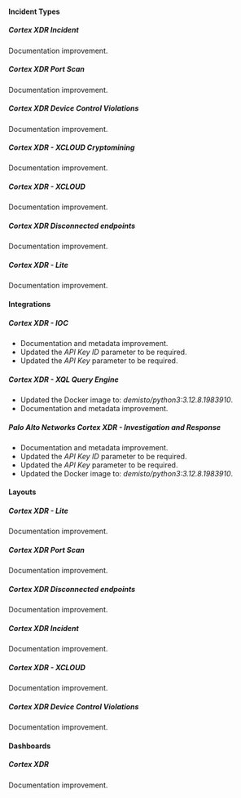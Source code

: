 
#### Incident Types

##### Cortex XDR Incident

Documentation improvement.

##### Cortex XDR Port Scan

Documentation improvement.

##### Cortex XDR Device Control Violations

Documentation improvement.

##### Cortex XDR - XCLOUD Cryptomining

Documentation improvement.

##### Cortex XDR - XCLOUD

Documentation improvement.

##### Cortex XDR Disconnected endpoints

Documentation improvement.

##### Cortex XDR - Lite

Documentation improvement.

#### Integrations

##### Cortex XDR - IOC

- Documentation and metadata improvement.
- Updated the *API Key ID* parameter to be required.
- Updated the *API Key* parameter to be required.

##### Cortex XDR - XQL Query Engine

- Updated the Docker image to: *demisto/python3:3.12.8.1983910*.
- Documentation and metadata improvement.

##### Palo Alto Networks Cortex XDR - Investigation and Response

- Documentation and metadata improvement.
- Updated the *API Key ID* parameter to be required.
- Updated the *API Key* parameter to be required.
- Updated the Docker image to: *demisto/python3:3.12.8.1983910*.

#### Layouts

##### Cortex XDR - Lite

Documentation improvement.

##### Cortex XDR Port Scan

Documentation improvement.

##### Cortex XDR Disconnected endpoints

Documentation improvement.

##### Cortex XDR Incident

Documentation improvement.

##### Cortex XDR - XCLOUD

Documentation improvement.

##### Cortex XDR Device Control Violations

Documentation improvement.

#### Dashboards

##### Cortex XDR

Documentation improvement.
